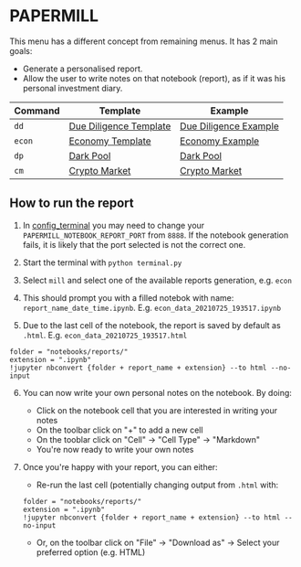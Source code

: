 # PAPERMILL

This menu has a different concept from remaining menus. It has 2 main goals:
 - Generate a personalised report.
 - Allow the user to write notes on that notebook (report), as if it was his personal investment diary.

Command | Template | Example
------ | --------|----
`dd`   | [Due Diligence Template](/notebooks/templates/due_diligence.ipynb) | [Due Diligence Example](/notebooks/examples/aapl_due_diligence_20210729_001048.html)
`econ` | [Economy Template](/notebooks/templates/econ_data.ipynb) | [Economy Example](/notebooks/examples/econ_data_20210729_001227.html)
`dp` | [Dark Pool](/notebooks/templates/dark_pool.ipynb) | [Dark Pool](/notebooks/examples/amc_dark_pool_20210728_235316.html)
`cm` | [Crypto Market](/notebooks/templates/crypto_market.ipynb) | [Crypto Market](/notebooks/examples/crypto_market_20210729_001530.html)

     
## How to run the report

1. In [config_terminal](/gamestonk_terminal/config_terminal.py) you may need to change your `PAPERMILL_NOTEBOOK_REPORT_PORT` from `8888`. If the notebook generation fails, it is likely that the port selected is not the correct one.

2. Start the terminal with `python terminal.py`

3. Select `mill` and select one of the available reports generation, e.g. `econ`

4. This should prompt you with a filled notebok with name: `report_name_date_time.ipynb`. E.g. `econ_data_20210725_193517.ipynb`

5. Due to the last cell of the notebook, the report is saved by default as `.html`. E.g.  `econ_data_20210725_193517.html`
```
folder = "notebooks/reports/"
extension = ".ipynb"
!jupyter nbconvert {folder + report_name + extension} --to html --no-input
```

6. You can now write your own personal notes on the notebook. By doing:
   * Click on the notebook cell that you are interested in writing your notes
   * On the toolbar click on "+" to add a new cell
   * On the tooblar click on "Cell" -> "Cell Type" -> "Markdown"
   * You're now ready to write your own notes

6. Once you're happy with your report, you can either:
   * Re-run the last cell (potentially changing output from `.html` with: 
   ```
   folder = "notebooks/reports/"
   extension = ".ipynb"
   !jupyter nbconvert {folder + report_name + extension} --to html --no-input
   ```
   * Or, on the toolbar click on "File" -> "Download as" -> Select your preferred option (e.g. HTML)

